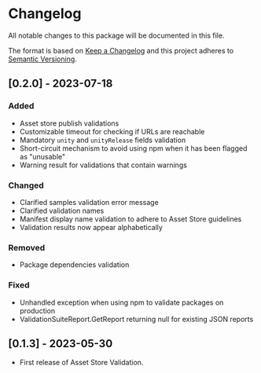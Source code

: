 # Changelog
All notable changes to this package will be documented in this file.

The format is based on [Keep a Changelog](http://keepachangelog.com/en/1.0.0/)
and this project adheres to [Semantic Versioning](http://semver.org/spec/v2.0.0.html).

## [0.2.0] - 2023-07-18

### Added

- Asset store publish validations
- Customizable timeout for checking if URLs are reachable
- Mandatory `unity` and `unityRelease` fields validation
- Short-circuit mechanism to avoid using npm when it has been flagged as "unusable"
- Warning result for validations that contain warnings

### Changed

- Clarified samples validation error message
- Clarified validation names
- Manifest display name validation to adhere to Asset Store guidelines
- Validation results now appear alphabetically

### Removed

- Package dependencies validation

### Fixed

- Unhandled exception when using npm to validate packages on production
- ValidationSuiteReport.GetReport returning null for existing JSON reports

## [0.1.3] - 2023-05-30
- First release of Asset Store Validation.
